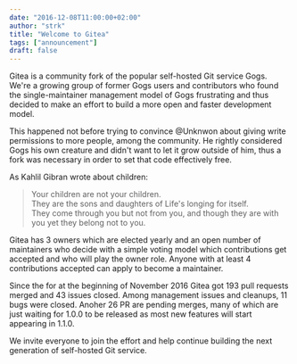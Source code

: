 ```yaml
---
date: "2016-12-08T11:00:00+02:00"
author: "strk"
title: "Welcome to Gitea"
tags: ["announcement"]
draft: false
---
```


Gitea is a community fork of the popular self-hosted Git service Gogs.
We're a growing group of former Gogs users and contributors who found the single-maintainer management model
of Gogs frustrating and thus decided to make an effort to build a more open and faster development model.

<!--more-->

This happened not before trying to convince @Unknwon about giving write permissions to more people,
among the community. He rightly considered Gogs his own creature and didn't want to let it grow outside of him,
thus a fork was necessary in order to set that code effectively free.

As Kahlil Gibran wrote about children:

> Your children are not your children.  
> They are the sons and daughters of Life's longing for itself.  
> They come through you but not from you, and though they are with you yet they belong not to you.

Gitea has 3 owners which are elected yearly and an open number of maintainers who decide with a simple voting model
which contributions get accepted and who will play the owner role.
Anyone with at least 4 contributions accepted can apply to become a maintainer.

Since the for at the beginning of November 2016 Gitea got 193 pull requests merged and 43 issues closed.
Among management issues and cleanups, 11 bugs were closed. Anoher 26 PR are pending merges,
many of which are just waiting for 1.0.0 to be released as most new features will start appearing in 1.1.0.

We invite everyone to join the effort and help continue building the next generation of self-hosted Git service.
